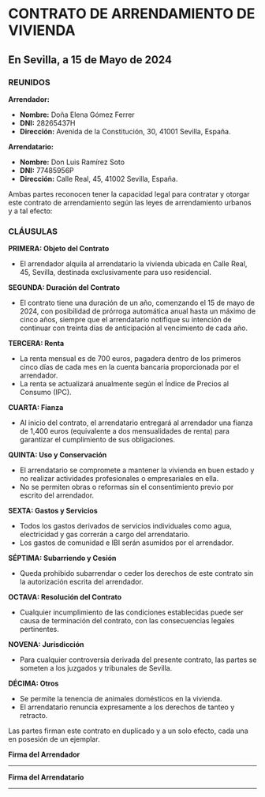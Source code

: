 # CONTRATO DE ARRENDAMIENTO DE VIVIENDA

## En Sevilla, a 15 de Mayo de 2024

### REUNIDOS

**Arrendador:**

- **Nombre:** Doña Elena Gómez Ferrer
- **DNI:** 28265437H
- **Dirección:** Avenida de la Constitución, 30, 41001 Sevilla, España.

**Arrendatario:**

- **Nombre:** Don Luis Ramírez Soto
- **DNI:** 77485956P
- **Dirección:** Calle Real, 45, 41002 Sevilla, España.

Ambas partes reconocen tener la capacidad legal para contratar y otorgar este contrato de arrendamiento según las leyes
de arrendamiento urbanos y a tal efecto:

### CLÁUSULAS

**PRIMERA: Objeto del Contrato**

- El arrendador alquila al arrendatario la vivienda ubicada en Calle Real, 45, Sevilla, destinada exclusivamente para
  uso residencial.

**SEGUNDA: Duración del Contrato**

- El contrato tiene una duración de un año, comenzando el 15 de mayo de 2024, con posibilidad de prórroga automática
  anual hasta un máximo de cinco años, siempre que el arrendatario notifique su intención de continuar con treinta días
  de anticipación al vencimiento de cada año.

**TERCERA: Renta**

- La renta mensual es de 700 euros, pagadera dentro de los primeros cinco días de cada mes en la cuenta bancaria
  proporcionada por el arrendador.
- La renta se actualizará anualmente según el Índice de Precios al Consumo (IPC).

**CUARTA: Fianza**

- Al inicio del contrato, el arrendatario entregará al arrendador una fianza de 1,400 euros (equivalente a dos
  mensualidades de renta) para garantizar el cumplimiento de sus obligaciones.

**QUINTA: Uso y Conservación**

- El arrendatario se compromete a mantener la vivienda en buen estado y no realizar actividades profesionales o
  empresariales en ella.
- No se permiten obras o reformas sin el consentimiento previo por escrito del arrendador.

**SEXTA: Gastos y Servicios**

- Todos los gastos derivados de servicios individuales como agua, electricidad y gas correrán a cargo del arrendatario.
- Los gastos de comunidad e IBI serán asumidos por el arrendador.

**SÉPTIMA: Subarriendo y Cesión**

- Queda prohibido subarrendar o ceder los derechos de este contrato sin la autorización escrita del arrendador.

**OCTAVA: Resolución del Contrato**

- Cualquier incumplimiento de las condiciones establecidas puede ser causa de terminación del contrato, con las
  consecuencias legales pertinentes.

**NOVENA: Jurisdicción**

- Para cualquier controversia derivada del presente contrato, las partes se someten a los juzgados y tribunales de
  Sevilla.

**DÉCIMA: Otros**

- Se permite la tenencia de animales domésticos en la vivienda.
- El arrendatario renuncia expresamente a los derechos de tanteo y retracto.

Las partes firman este contrato en duplicado y a un solo efecto, cada una en posesión de un ejemplar.

**Firma del Arrendador**
_____________________

**Firma del Arrendatario**
_____________________
